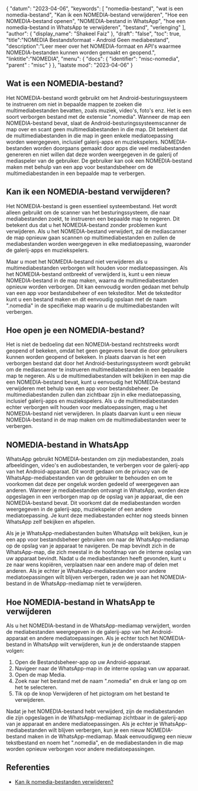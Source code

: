 {
"datum": "2023-04-06",
  "keywords": [
"nomedia-bestand",
"wat is een nomedia-bestand",
"Kan ik een NOMEDIA-bestand verwijderen",
"Hoe een NOMEDIA-bestand openen",
"NOMEDIA-bestand in WhatsApp",
"hoe een nomedia-bestand in WhatsApp te verwijderen",
"bestand",
"verlenging"
],
  "author": {
"display_name": "Shakeel Faiz"
},
"draft": "false",
"toc": true,
"title":"NOMEDIA Bestandsformaat - Android Geen mediabestand",
  "description":"Leer meer over het NOMEDIA-formaat en API's waarmee NOMEDIA-bestanden kunnen worden gemaakt en geopend.",
"linktitle":"NOMEDIA",
  "menu": {
    "docs": {
      "identifier": "misc-nomedia",
"parent" : "misc"
}
},
"laatste mod": "2023-04-06"
}

## Wat is een NOMEDIA-bestand?

Het NOMEDIA-bestand wordt gebruikt om het Android-besturingssysteem te instrueren om niet in bepaalde mappen te zoeken die multimediabestanden bevatten, zoals muziek, video's, foto's enz. Het is een soort verborgen bestand met de extensie ".nomedia". Wanneer de map een NOMEDIA-bestand bevat, slaat de Android-besturingssysteemscanner de map over en scant geen multimediabestanden in die map. Dit betekent dat de multimediabestanden in die map in geen enkele mediatoepassing worden weergegeven, inclusief galerij-apps en muziekspelers. NOMEDIA-bestanden worden doorgaans gemaakt door apps die veel mediabestanden genereren en niet willen dat deze worden weergegeven in de galerij of mediaspeler van de gebruiker. De gebruiker kan ook een NOMEDIA-bestand maken met behulp van een app voor bestandsbeheer om de multimediabestanden in een bepaalde map te verbergen.

## Kan ik een NOMEDIA-bestand verwijderen?

Het NOMEDIA-bestand is geen essentieel systeembestand. Het wordt alleen gebruikt om de scanner van het besturingssysteem, die naar mediabestanden zoekt, te instrueren een bepaalde map te negeren. Dit betekent dus dat u het NOMEDIA-bestand zonder problemen kunt verwijderen. Als u het NOMEDIA-bestand verwijdert, zal de mediascanner de map opnieuw gaan scannen op multimediabestanden en zullen de mediabestanden worden weergegeven in elke mediatoepassing, waaronder de galerij-apps en muziekspelers.

Maar u moet het NOMEDIA-bestand niet verwijderen als u multimediabestanden verborgen wilt houden voor mediatoepassingen. Als het NOMEDIA-bestand ontbreekt of verwijderd is, kunt u een nieuw NOMEDIA-bestand in de map maken, waarna de multimediabestanden opnieuw worden verborgen. Dit kan eenvoudig worden gedaan met behulp van een app voor bestandsbeheer of een teksteditor. Met de teksteditor kunt u een bestand maken en dit eenvoudig opslaan met de naam ".nomedia" in de specifieke map waarin u de multimediabestanden wilt verbergen.

## Hoe open je een NOMEDIA-bestand?

Het is niet de bedoeling dat een NOMEDIA-bestand rechtstreeks wordt geopend of bekeken, omdat het geen gegevens bevat die door gebruikers kunnen worden geopend of bekeken. In plaats daarvan is het een verborgen bestand dat door het Android-besturingssysteem wordt gebruikt om de mediascanner te instrueren multimediabestanden in een bepaalde map te negeren. Als u de multimediabestanden wilt bekijken in een map die een NOMEDIA-bestand bevat, kunt u eenvoudig het NOMEDIA-bestand verwijderen met behulp van een app voor bestandsbeheer. De multimediabestanden zullen dan zichtbaar zijn in elke mediatoepassing, inclusief galerij-apps en muziekspelers. Als u de multimediabestanden echter verborgen wilt houden voor mediatoepassingen, mag u het NOMEDIA-bestand niet verwijderen. In plaats daarvan kunt u een nieuw NOMEDIA-bestand in de map maken om de multimediabestanden weer te verbergen.

## NOMEDIA-bestand in WhatsApp

WhatsApp gebruikt NOMEDIA-bestanden om zijn mediabestanden, zoals afbeeldingen, video's en audiobestanden, te verbergen voor de galerij-app van het Android-apparaat. Dit wordt gedaan om de privacy van de WhatsApp-mediabestanden van de gebruiker te behouden en om te voorkomen dat deze per ongeluk worden gedeeld of weergegeven aan anderen. Wanneer je mediabestanden ontvangt in WhatsApp, worden deze opgeslagen in een verborgen map op de opslag van je apparaat, die een NOMEDIA-bestand bevat. Dit voorkomt dat de mediabestanden worden weergegeven in de galerij-app, muziekspeler of een andere mediatoepassing. Je kunt deze mediabestanden echter nog steeds binnen WhatsApp zelf bekijken en afspelen.

Als je je WhatsApp-mediabestanden buiten WhatsApp wilt bekijken, kun je een app voor bestandsbeheer gebruiken om naar de WhatsApp-mediamap op de opslag van je apparaat te navigeren. De map bevindt zich in de WhatsApp-map, die zich meestal in de hoofdmap van de interne opslag van uw apparaat bevindt. Nadat u de mediabestanden heeft gevonden, kunt u ze naar wens kopiëren, verplaatsen naar een andere map of delen met anderen. Als je echter je WhatsApp-mediabestanden voor andere mediatoepassingen wilt blijven verbergen, raden we je aan het NOMEDIA-bestand in de WhatsApp-mediamap niet te verwijderen.

## Hoe NOMEDIA-bestand in WhatsApp te verwijderen

Als u het NOMEDIA-bestand in de WhatsApp-mediamap verwijdert, worden de mediabestanden weergegeven in de galerij-app van het Android-apparaat en andere mediatoepassingen. Als je echter toch het NOMEDIA-bestand in WhatsApp wilt verwijderen, kun je de onderstaande stappen volgen:

1. Open de Bestandsbeheer-app op uw Android-apparaat.
2. Navigeer naar de WhatsApp-map in de interne opslag van uw apparaat.
3. Open de map Media.
4. Zoek naar het bestand met de naam ".nomedia" en druk er lang op om het te selecteren.
5. Tik op de knop Verwijderen of het pictogram om het bestand te verwijderen.

Nadat je het NOMEDIA-bestand hebt verwijderd, zijn de mediabestanden die zijn opgeslagen in de WhatsApp-mediamap zichtbaar in de galerij-app van je apparaat en andere mediatoepassingen. Als je echter je WhatsApp-mediabestanden wilt blijven verbergen, kun je een nieuw NOMEDIA-bestand maken in de WhatsApp-mediamap. Maak eenvoudigweg een nieuw tekstbestand en noem het ".nomedia", en de mediabestanden in die map worden opnieuw verborgen voor andere mediatoepassingen.

## Referenties
* [Kan ik nomedia-bestanden verwijderen?](https://www.quora.com/Can-I-delete-nomedia-files)

